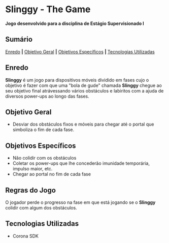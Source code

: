 # Slinggy - The Game

**Jogo desenvolvido para a disciplina de Estágio Supervisionado I**

## Sumário
[Enredo](#enredo) **|** [Objetivo Geral](#objetivo-geral) **|** [Objetivos Específicos](#objetivos-específicos) **|** [Tecnologias Utilizadas](#tecnologias-utilizadas)

## Enredo
**Slinggy** é um jogo para dispositivos móveis dividido em fases cujo o objetivo é fazer com que uma "bola de gude" chamada **Slinggy** chegue ao seu objetivo final atrávessando vários obstáculos e labiritos com a ajuda de diversos power-ups ao longo das fases.

## Objetivo Geral
* Desviar dos obstáculos fixos e móveis para chegar até o portal que simboliza o fim de cada fase.

## Objetivos Específicos
* Não colidir com os obstáculos
* Coletar os power-ups que lhe concederão imunidade temporária, impulso maior, etc.
* Chegar ao portal no fim de cada fase

## Regras do Jogo
O jogador perde o progresso na fase em que está jogando se o **Slinggy** colidir com algum dos obstáculos.

## Tecnologias Utilizadas
* Corona SDK
